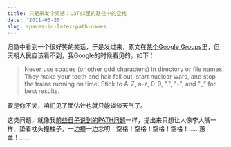 ```yaml
---
title: 只是来发个笑话：LaTeX里的路径中的空格
date: '2011-06-20'
slug: spaces-in-latex-path-names
---
```


归隐中看到一个很好笑的笑话，于是发过来，原文在[某个Google Groups](https://groups.google.com/forum/#!topic/latexusersgroup/94qri9rtzfc)里，但天朝人民应该看不到，我Google的时候看见的。如下：

> Never use spaces (or other odd characters) in directory or file names. They make your teeth and hair fall out, start nuclear wars, and stop the trains running on time. Stick to A-Z, a-z, 0-9, ".", "-", and "_" for best results.

要是你不笑，咱们见了面估计也就只能谈谈天气了。

这类问题，就像我[前些日子说到的PATH问题](https://cosx.org/2011/05/write-r-packages-like-a-ninja/)一样，提出来只想让人像李大嘴一样，垫着枕头撞柱子，一边撞一边念叨：空格！空格！空格！空格！……蕙兰！……

